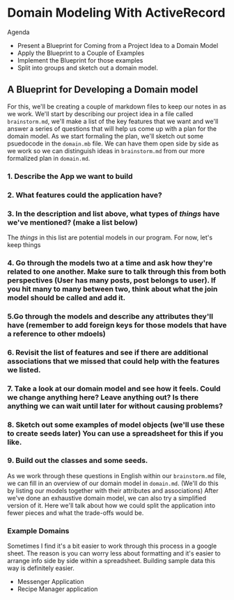 # Domain Modeling With ActiveRecord

Agenda
- Present a Blueprint for Coming from a Project Idea to a Domain Model
- Apply the Blueprint to a Couple of Examples
- Implement the Blueprint for those examples
- Split into groups and sketch out a domain model.

## A Blueprint for Developing a Domain model

For this, we'll be creating a couple of markdown files to keep our notes in as we work. We'll start by describing our project idea in a file called `brainstorm.md`, we'll make a list of the key features that we want and we'll answer a series of questions that will help us come up with a plan for the domain model. As we start formaling the plan, we'll sketch out some psuedocode in the `domain.mb` file. We can have them open side by side as we work so we can distinguish ideas in `brainstorm.md` from our more formalized plan in `domain.md`.

### 1. Describe the App we want to build

### 2. What features could the application have? 
### 3. In the description and list above, what types of *things* have we've mentioned? (make a list below)


The *things* in this list are potential models in our program. For now, let's keep things

### 4. Go through the models two at a time and ask how they're related to one another. Make sure to talk through this from both perspectives (User has many posts, post belongs to user). If you hit many to many between two, think about what the join model should be called and add it.

### 5.Go through the models and describe any attributes they'll have (remember to add foreign keys for those models that have a reference to other mdoels)


### 6. Revisit the list of features and see if there are additional associations that we missed that could help with the features we listed.

### 7. Take a look at our domain model and see how it feels. Could we change anything here? Leave anything out? Is there anything we can wait until later for without causing problems?
### 8. Sketch out some examples of model objects (we'll use these to create seeds later) You can use a spreadsheet for this if you like.

### 9. Build out the classes and some seeds.

As we work through these questions in English within our `brainstorm.md` file, we can fill in an overview of our domain model in `domain.md`. (We'll do this by listing our models together with their attributes and associations) After we've done an exhaustive domain model, we can also try a simplified version of it. Here we'll talk about how we could split the application into fewer pieces and what the trade-offs would be.

### Example Domains

Sometimes I find it's a bit easier to work through this process in a google sheet. The reason is you can worry less about formatting and it's easier to arrange info side by side within a spreadsheet. Building sample data this way is definitely easier.

- Messenger Application
- Recipe Manager application

